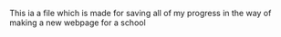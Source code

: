 This ia a file which is made for saving all of my progress in the way of making a new webpage for a school
